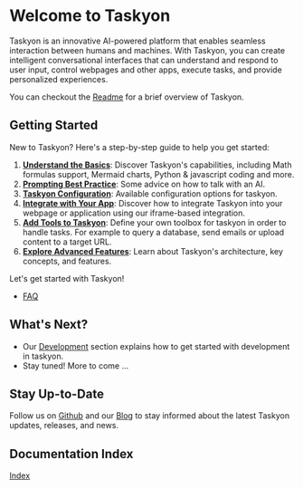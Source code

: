# Welcome to Taskyon

Taskyon is an innovative AI-powered platform that enables seamless interaction between humans and machines. With Taskyon, you can create intelligent conversational interfaces that can understand and respond to user input, control webpages and other apps, execute tasks, and provide personalized experiences.

You can checkout the [Readme](/docs/README) for a brief overview of Taskyon.

## Getting Started

New to Taskyon? Here's a step-by-step guide to help you get started:

1. [**Understand the Basics**](/docs/conversations/features_intro): Discover Taskyon's capabilities, including Math formulas support, Mermaid charts, Python & javascript coding and more.
2. [**Prompting Best Practice**](/docs/prompting_best_practice): Some advice on how to talk with an AI.
3. [**Taskyon Configuration**](/docs/taskyon_configuration): Available configuration options for taskyon.
4. [**Integrate with Your App**](/docs/taskyon_integration): Discover how to integrate Taskyon into your webpage or application using our iframe-based integration.
5. [**Add Tools to Taskyon**](/docs/tools): Define your own toolbox for taskyon in order to handle tasks. For example to query a database, send emails or upload content to a target URL.
6. [**Explore Advanced Features**](/docs/taskyon_advanced): Learn about Taskyon's architecture, key concepts, and features.

<!--3. [**Build Your First Tool**](): Create a simple tool using our example code and learn how to define tool functions, parameters, and responses.-->

Let's get started with Taskyon!

- [FAQ](faq)

## What's Next?

- Our [Development](/docs/DEVELOPMENT) section explains how to get started with development in taskyon.
- Stay tuned! More to come ...

<!-- Check out our [Tutorials](#) for hands-on guides and examples.
- Explore our [API Reference](#) for detailed documentation on Taskyon's APIs and interfaces.
- Join our [Community](#) to connect with other developers, ask questions, and share knowledge.
-->

## Stay Up-to-Date

Follow us on [Github](https://github.com/Xyntopia/taskyon) and our [Blog](https://www.xyntopia.com/blog) to stay informed about the latest Taskyon updates, releases, and news.

## Documentation Index

[Index](/docindex)
